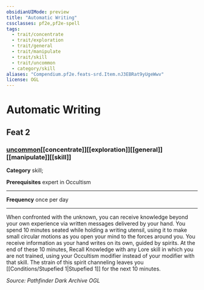 ```yaml
---
obsidianUIMode: preview
title: "Automatic Writing"
cssclasses: pf2e,pf2e-spell
tags:
  - trait/concentrate
  - trait/exploration
  - trait/general
  - trait/manipulate
  - trait/skill
  - trait/uncommon
  - category/skill
aliases: "Compendium.pf2e.feats-srd.Item.nJ3EBRat9yUgeWwv"
license: OGL
---
```

# Automatic Writing
## Feat 2
### [uncommon](uncommon "Uncommon Rarity Trait")[[concentrate]][[exploration]][[general]][[manipulate]][[skill]]

**Category** skill; 



**Prerequisites** expert in Occultism
* * *
**Frequency** once per day

* * *

When confronted with the unknown, you can receive knowledge beyond your own experience via written messages delivered by your hand. You spend 10 minutes seated while holding a writing utensil, using it to make small circular motions as you open your mind to the forces around you. You receive information as your hand writes on its own, guided by spirits. At the end of these 10 minutes, Recall Knowledge with any Lore skill in which you are not trained, using your Occultism modifier instead of your modifier with that skill. The strain of this spirit channeling leaves you [[Conditions/Stupefied 1|Stupefied 1]] for the next 10 minutes.

*Source: Pathfinder Dark Archive*
*OGL*